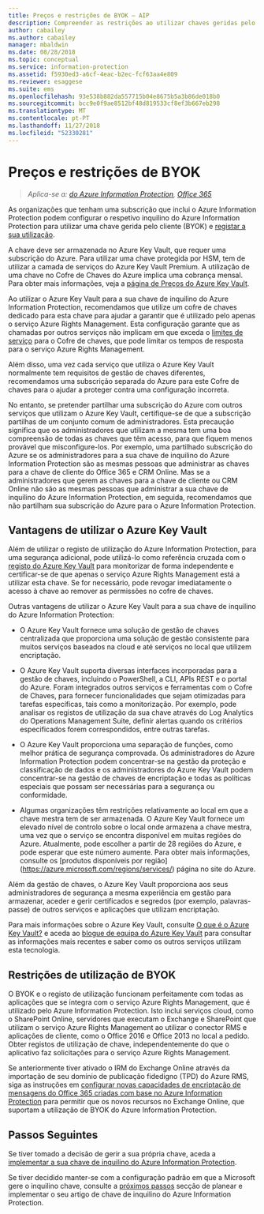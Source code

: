 ```yaml
---
title: Preços e restrições de BYOK – AIP
description: Compreender as restrições ao utilizar chaves geridas pelo cliente (conhecido como "traga a sua própria chave" ou BYOK) com o Azure Information Protection.
author: cabailey
ms.author: cabailey
manager: mbaldwin
ms.date: 08/28/2018
ms.topic: conceptual
ms.service: information-protection
ms.assetid: f5930ed3-a6cf-4eac-b2ec-fcf63aa4e809
ms.reviewer: esaggese
ms.suite: ems
ms.openlocfilehash: 93e538b882da557715b04e8675b5a3b86de018b0
ms.sourcegitcommit: bcc9e0f9ae8512bf48d819533cf8ef3b667eb298
ms.translationtype: MT
ms.contentlocale: pt-PT
ms.lasthandoff: 11/27/2018
ms.locfileid: "52330281"
---
```

# <a name="byok-pricing-and-restrictions"></a>Preços e restrições de BYOK

>*Aplica-se a: [do Azure Information Protection](https://azure.microsoft.com/pricing/details/information-protection), [Office 365](http://download.microsoft.com/download/E/C/F/ECF42E71-4EC0-48FF-AA00-577AC14D5B5C/Azure_Information_Protection_licensing_datasheet_EN-US.pdf)*


As organizações que tenham uma subscrição que inclui o Azure Information Protection podem configurar o respetivo inquilino do Azure Information Protection para utilizar uma chave gerida pelo cliente (BYOK) e [registar a sua utilização](./log-analyze-usage.md). 

A chave deve ser armazenada no Azure Key Vault, que requer uma subscrição do Azure. Para utilizar uma chave protegida por HSM, tem de utilizar a camada de serviços do Azure Key Vault Premium. A utilização de uma chave no Cofre de Chaves do Azure implica uma cobrança mensal. Para obter mais informações, veja a [página de Preços do Azure Key Vault](https://azure.microsoft.com/pricing/details/key-vault/).

Ao utilizar o Azure Key Vault para a sua chave de inquilino do Azure Information Protection, recomendamos que utilize um cofre de chaves dedicado para esta chave para ajudar a garantir que é utilizado pelo apenas o serviço Azure Rights Management. Esta configuração garante que as chamadas por outros serviços não implicam em que exceda o [limites de serviço](/azure/key-vault/key-vault-service-limits) para o Cofre de chaves, que pode limitar os tempos de resposta para o serviço Azure Rights Management.  

Além disso, uma vez cada serviço que utiliza o Azure Key Vault normalmente tem requisitos de gestão de chaves diferentes, recomendamos uma subscrição separada do Azure para este Cofre de chaves para o ajudar a proteger contra uma configuração incorreta. 

No entanto, se pretender partilhar uma subscrição do Azure com outros serviços que utilizam o Azure Key Vault, certifique-se de que a subscrição partilhas de um conjunto comum de administradores. Esta precaução significa que os administradores que utilizam a mesma tem uma boa compreensão de todas as chaves que têm acesso, para que fiquem menos provável que misconfigure-los. Por exemplo, uma partilhado subscrição do Azure se os administradores para a sua chave de inquilino do Azure Information Protection são as mesmas pessoas que administrar as chaves para a chave de cliente do Office 365 e CRM Online. Mas se a administradores que gerem as chaves para a chave de cliente ou CRM Online não são as mesmas pessoas que administrar a sua chave de inquilino do Azure Information Protection, em seguida, recomendamos que não partilham sua subscrição do Azure para o Azure Information Protection.

## <a name="benefits-of-using-azure-key-vault"></a>Vantagens de utilizar o Azure Key Vault

Além de utilizar o registo de utilização do Azure Information Protection, para uma segurança adicional, pode utilizá-lo como referência cruzada com o [registo do Azure Key Vault](/azure/key-vault/key-vault-logging) para monitorizar de forma independente e certificar-se de que apenas o serviço Azure Rights Management está a utilizar esta chave. Se for necessário, pode revogar imediatamente o acesso à chave ao remover as permissões no cofre de chaves.

Outras vantagens de utilizar o Azure Key Vault para a sua chave de inquilino do Azure Information Protection:

- O Azure Key Vault fornece uma solução de gestão de chaves centralizada que proporciona uma solução de gestão consistente para muitos serviços baseados na cloud e até serviços no local que utilizem encriptação.

- O Azure Key Vault suporta diversas interfaces incorporadas para a gestão de chaves, incluindo o PowerShell, a CLI, APIs REST e o portal do Azure. Foram integrados outros serviços e ferramentas com o Cofre de Chaves, para fornecer funcionalidades que sejam otimizadas para tarefas específicas, tais como a monitorização. Por exemplo, pode analisar os registos de utilização da sua chave através do Log Analytics do Operations Management Suite, definir alertas quando os critérios especificados forem correspondidos, entre outras tarefas.

- O Azure Key Vault proporciona uma separação de funções, como melhor prática de segurança comprovada. Os administradores do Azure Information Protection podem concentrar-se na gestão da proteção e classificação de dados e os administradores do Azure Key Vault podem concentrar-se na gestão de chaves de encriptação e todas as políticas especiais que possam ser necessárias para a segurança ou conformidade.

- Algumas organizações têm restrições relativamente ao local em que a chave mestra tem de ser armazenada. O Azure Key Vault fornece um elevado nível de controlo sobre o local onde armazena a chave mestra, uma vez que o serviço se encontra disponível em muitas regiões do Azure. Atualmente, pode escolher a partir de 28 regiões do Azure, e pode esperar que este número aumente. Para obter mais informações, consulte os [produtos disponíveis por região] (https://azure.microsoft.com/regions/services/) página no site do Azure.

Além da gestão de chaves, o Azure Key Vault proporciona aos seus administradores de segurança a mesma experiência em gestão para armazenar, aceder e gerir certificados e segredos (por exemplo, palavras-passe) de outros serviços e aplicações que utilizam encriptação. 

Para mais informações sobre o Azure Key Vault, consulte [O que é o Azure Key Vault?](/azure/key-vault/key-vault-whatis) e aceda ao [blogue de equipa do Azure Key Vault](https://cloudblogs.microsoft.com/kv/) para consultar as informações mais recentes e saber como os outros serviços utilizam esta tecnologia.

## <a name="restrictions-when-using-byok"></a>Restrições de utilização de BYOK

O BYOK e o registo de utilização funcionam perfeitamente com todas as aplicações que se integra com o serviço Azure Rights Management, que é utilizado pelo Azure Information Protection. Isto inclui serviços cloud, como o SharePoint Online, servidores que executam o Exchange e SharePoint que utilizam o serviço Azure Rights Management ao utilizar o conector RMS e aplicações de cliente, como o Office 2016 e Office 2013 no local a pedido. Obter registos de utilização de chave, independentemente do que o aplicativo faz solicitações para o serviço Azure Rights Management.

Se anteriormente tiver ativado o IRM do Exchange Online através da importação de seu domínio de publicação fidedigno (TPD) do Azure RMS, siga as instruções em [configurar novas capacidades de encriptação de mensagens do Office 365 criadas com base no Azure Information Protection](https://support.office.com/article/7ff0c040-b25c-4378-9904-b1b50210d00e) para permitir que os novos recursos no Exchange Online, que suportam a utilização de BYOK do Azure Information Protection.

## <a name="next-steps"></a>Passos Seguintes

Se tiver tomado a decisão de gerir a sua própria chave, aceda a [implementar a sua chave de inquilino do Azure Information Protection](plan-implement-tenant-key.md#implementing-byok-for-your-azure-information-protection-tenant-key).

Se tiver decidido manter-se com a configuração padrão em que a Microsoft gere o inquilino chave, consulte a [próximos passos](plan-implement-tenant-key.md#next-steps) secção de planear e implementar o seu artigo de chave de inquilino do Azure Information Protection.


